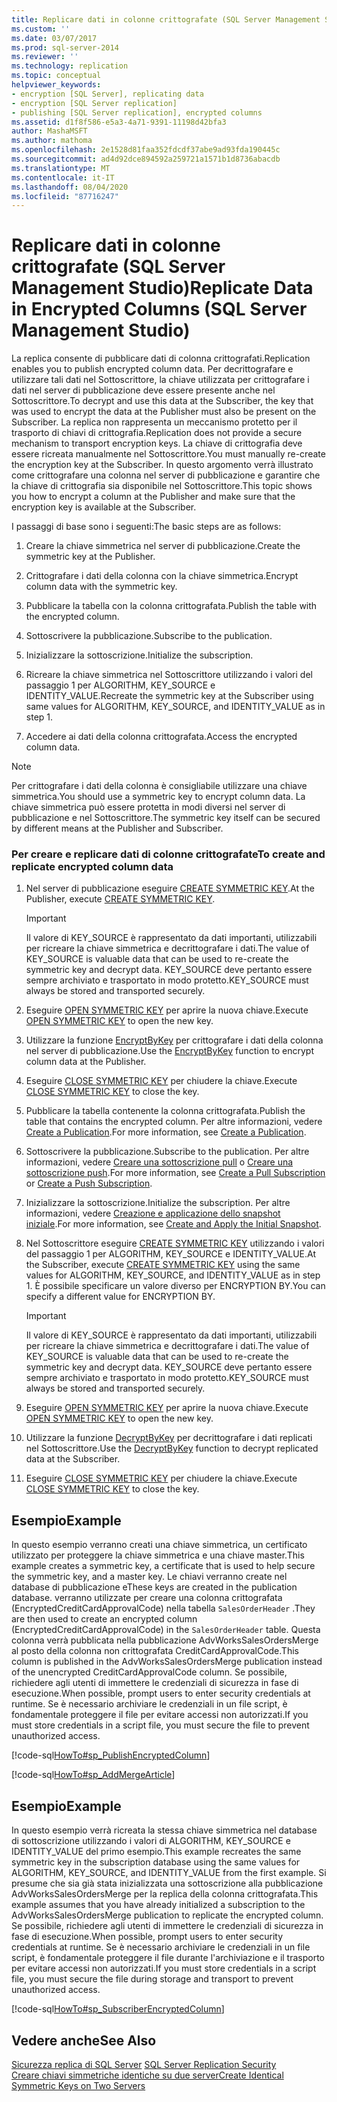 ```yaml
---
title: Replicare dati in colonne crittografate (SQL Server Management Studio) | Microsoft Docs
ms.custom: ''
ms.date: 03/07/2017
ms.prod: sql-server-2014
ms.reviewer: ''
ms.technology: replication
ms.topic: conceptual
helpviewer_keywords:
- encryption [SQL Server], replicating data
- encryption [SQL Server replication]
- publishing [SQL Server replication], encrypted columns
ms.assetid: d1f8f586-e5a3-4a71-9391-11198d42bfa3
author: MashaMSFT
ms.author: mathoma
ms.openlocfilehash: 2e1528d81faa352fdcdf37abe9ad93fda190445c
ms.sourcegitcommit: ad4d92dce894592a259721a1571b1d8736abacdb
ms.translationtype: MT
ms.contentlocale: it-IT
ms.lasthandoff: 08/04/2020
ms.locfileid: "87716247"
---
```

# <a name="replicate-data-in-encrypted-columns-sql-server-management-studio"></a><span data-ttu-id="92bbd-102">Replicare dati in colonne crittografate (SQL Server Management Studio)</span><span class="sxs-lookup"><span data-stu-id="92bbd-102">Replicate Data in Encrypted Columns (SQL Server Management Studio)</span></span>
  <span data-ttu-id="92bbd-103">La replica consente di pubblicare dati di colonna crittografati.</span><span class="sxs-lookup"><span data-stu-id="92bbd-103">Replication enables you to publish encrypted column data.</span></span> <span data-ttu-id="92bbd-104">Per decrittografare e utilizzare tali dati nel Sottoscrittore, la chiave utilizzata per crittografare i dati nel server di pubblicazione deve essere presente anche nel Sottoscrittore.</span><span class="sxs-lookup"><span data-stu-id="92bbd-104">To decrypt and use this data at the Subscriber, the key that was used to encrypt the data at the Publisher must also be present on the Subscriber.</span></span> <span data-ttu-id="92bbd-105">La replica non rappresenta un meccanismo protetto per il trasporto di chiavi di crittografia.</span><span class="sxs-lookup"><span data-stu-id="92bbd-105">Replication does not provide a secure mechanism to transport encryption keys.</span></span> <span data-ttu-id="92bbd-106">La chiave di crittografia deve essere ricreata manualmente nel Sottoscrittore.</span><span class="sxs-lookup"><span data-stu-id="92bbd-106">You must manually re-create the encryption key at the Subscriber.</span></span> <span data-ttu-id="92bbd-107">In questo argomento verrà illustrato come crittografare una colonna nel server di pubblicazione e garantire che la chiave di crittografia sia disponibile nel Sottoscrittore.</span><span class="sxs-lookup"><span data-stu-id="92bbd-107">This topic shows you how to encrypt a column at the Publisher and make sure that the encryption key is available at the Subscriber.</span></span>  
  
 <span data-ttu-id="92bbd-108">I passaggi di base sono i seguenti:</span><span class="sxs-lookup"><span data-stu-id="92bbd-108">The basic steps are as follows:</span></span>  
  
1.  <span data-ttu-id="92bbd-109">Creare la chiave simmetrica nel server di pubblicazione.</span><span class="sxs-lookup"><span data-stu-id="92bbd-109">Create the symmetric key at the Publisher.</span></span>  
  
2.  <span data-ttu-id="92bbd-110">Crittografare i dati della colonna con la chiave simmetrica.</span><span class="sxs-lookup"><span data-stu-id="92bbd-110">Encrypt column data with the symmetric key.</span></span>  
  
3.  <span data-ttu-id="92bbd-111">Pubblicare la tabella con la colonna crittografata.</span><span class="sxs-lookup"><span data-stu-id="92bbd-111">Publish the table with the encrypted column.</span></span>  
  
4.  <span data-ttu-id="92bbd-112">Sottoscrivere la pubblicazione.</span><span class="sxs-lookup"><span data-stu-id="92bbd-112">Subscribe to the publication.</span></span>  
  
5.  <span data-ttu-id="92bbd-113">Inizializzare la sottoscrizione.</span><span class="sxs-lookup"><span data-stu-id="92bbd-113">Initialize the subscription.</span></span>  
  
6.  <span data-ttu-id="92bbd-114">Ricreare la chiave simmetrica nel Sottoscrittore utilizzando i valori del passaggio 1 per ALGORITHM, KEY_SOURCE e IDENTITY_VALUE.</span><span class="sxs-lookup"><span data-stu-id="92bbd-114">Recreate the symmetric key at the Subscriber using same values for ALGORITHM, KEY_SOURCE, and IDENTITY_VALUE as in step 1.</span></span>  
  
7.  <span data-ttu-id="92bbd-115">Accedere ai dati della colonna crittografata.</span><span class="sxs-lookup"><span data-stu-id="92bbd-115">Access the encrypted column data.</span></span>  
  
> [!NOTE]  
>  <span data-ttu-id="92bbd-116">Per crittografare i dati della colonna è consigliabile utilizzare una chiave simmetrica.</span><span class="sxs-lookup"><span data-stu-id="92bbd-116">You should use a symmetric key to encrypt column data.</span></span> <span data-ttu-id="92bbd-117">La chiave simmetrica può essere protetta in modi diversi nel server di pubblicazione e nel Sottoscrittore.</span><span class="sxs-lookup"><span data-stu-id="92bbd-117">The symmetric key itself can be secured by different means at the Publisher and Subscriber.</span></span>  
  
### <a name="to-create-and-replicate-encrypted-column-data"></a><span data-ttu-id="92bbd-118">Per creare e replicare dati di colonne crittografate</span><span class="sxs-lookup"><span data-stu-id="92bbd-118">To create and replicate encrypted column data</span></span>  
  
1.  <span data-ttu-id="92bbd-119">Nel server di pubblicazione eseguire [CREATE SYMMETRIC KEY](/sql/t-sql/statements/create-symmetric-key-transact-sql).</span><span class="sxs-lookup"><span data-stu-id="92bbd-119">At the Publisher, execute [CREATE SYMMETRIC KEY](/sql/t-sql/statements/create-symmetric-key-transact-sql).</span></span>  
  
    > [!IMPORTANT]  
    >  <span data-ttu-id="92bbd-120">Il valore di KEY_SOURCE è rappresentato da dati importanti, utilizzabili per ricreare la chiave simmetrica e decrittografare i dati.</span><span class="sxs-lookup"><span data-stu-id="92bbd-120">The value of KEY_SOURCE is valuable data that can be used to re-create the symmetric key and decrypt data.</span></span> <span data-ttu-id="92bbd-121">KEY_SOURCE deve pertanto essere sempre archiviato e trasportato in modo protetto.</span><span class="sxs-lookup"><span data-stu-id="92bbd-121">KEY_SOURCE must always be stored and transported securely.</span></span>  
  
2.  <span data-ttu-id="92bbd-122">Eseguire [OPEN SYMMETRIC KEY](/sql/t-sql/statements/open-symmetric-key-transact-sql) per aprire la nuova chiave.</span><span class="sxs-lookup"><span data-stu-id="92bbd-122">Execute [OPEN SYMMETRIC KEY](/sql/t-sql/statements/open-symmetric-key-transact-sql) to open the new key.</span></span>  
  
3.  <span data-ttu-id="92bbd-123">Utilizzare la funzione [EncryptByKey](/sql/t-sql/functions/encryptbykey-transact-sql) per crittografare i dati della colonna nel server di pubblicazione.</span><span class="sxs-lookup"><span data-stu-id="92bbd-123">Use the [EncryptByKey](/sql/t-sql/functions/encryptbykey-transact-sql) function to encrypt column data at the Publisher.</span></span>  
  
4.  <span data-ttu-id="92bbd-124">Eseguire [CLOSE SYMMETRIC KEY](/sql/t-sql/statements/close-symmetric-key-transact-sql) per chiudere la chiave.</span><span class="sxs-lookup"><span data-stu-id="92bbd-124">Execute [CLOSE SYMMETRIC KEY](/sql/t-sql/statements/close-symmetric-key-transact-sql) to close the key.</span></span>  
  
5.  <span data-ttu-id="92bbd-125">Pubblicare la tabella contenente la colonna crittografata.</span><span class="sxs-lookup"><span data-stu-id="92bbd-125">Publish the table that contains the encrypted column.</span></span> <span data-ttu-id="92bbd-126">Per altre informazioni, vedere [Create a Publication](../publish/create-a-publication.md).</span><span class="sxs-lookup"><span data-stu-id="92bbd-126">For more information, see [Create a Publication](../publish/create-a-publication.md).</span></span>  
  
6.  <span data-ttu-id="92bbd-127">Sottoscrivere la pubblicazione.</span><span class="sxs-lookup"><span data-stu-id="92bbd-127">Subscribe to the publication.</span></span> <span data-ttu-id="92bbd-128">Per altre informazioni, vedere [Creare una sottoscrizione pull](../create-a-pull-subscription.md) o [Creare una sottoscrizione push](../create-a-push-subscription.md).</span><span class="sxs-lookup"><span data-stu-id="92bbd-128">For more information, see [Create a Pull Subscription](../create-a-pull-subscription.md) or [Create a Push Subscription](../create-a-push-subscription.md).</span></span>  
  
7.  <span data-ttu-id="92bbd-129">Inizializzare la sottoscrizione.</span><span class="sxs-lookup"><span data-stu-id="92bbd-129">Initialize the subscription.</span></span> <span data-ttu-id="92bbd-130">Per altre informazioni, vedere [Creazione e applicazione dello snapshot iniziale](../create-and-apply-the-initial-snapshot.md).</span><span class="sxs-lookup"><span data-stu-id="92bbd-130">For more information, see [Create and Apply the Initial Snapshot](../create-and-apply-the-initial-snapshot.md).</span></span>  
  
8.  <span data-ttu-id="92bbd-131">Nel Sottoscrittore eseguire [CREATE SYMMETRIC KEY](/sql/t-sql/statements/create-symmetric-key-transact-sql) utilizzando i valori del passaggio 1 per ALGORITHM, KEY_SOURCE e IDENTITY_VALUE.</span><span class="sxs-lookup"><span data-stu-id="92bbd-131">At the Subscriber, execute [CREATE SYMMETRIC KEY](/sql/t-sql/statements/create-symmetric-key-transact-sql) using the same values for ALGORITHM, KEY_SOURCE, and IDENTITY_VALUE as in step 1.</span></span> <span data-ttu-id="92bbd-132">È possibile specificare un valore diverso per ENCRYPTION BY.</span><span class="sxs-lookup"><span data-stu-id="92bbd-132">You can specify a different value for ENCRYPTION BY.</span></span>  
  
    > [!IMPORTANT]  
    >  <span data-ttu-id="92bbd-133">Il valore di KEY_SOURCE è rappresentato da dati importanti, utilizzabili per ricreare la chiave simmetrica e decrittografare i dati.</span><span class="sxs-lookup"><span data-stu-id="92bbd-133">The value of KEY_SOURCE is valuable data that can be used to re-create the symmetric key and decrypt data.</span></span> <span data-ttu-id="92bbd-134">KEY_SOURCE deve pertanto essere sempre archiviato e trasportato in modo protetto.</span><span class="sxs-lookup"><span data-stu-id="92bbd-134">KEY_SOURCE must always be stored and transported securely.</span></span>  
  
9. <span data-ttu-id="92bbd-135">Eseguire [OPEN SYMMETRIC KEY](/sql/t-sql/statements/open-symmetric-key-transact-sql) per aprire la nuova chiave.</span><span class="sxs-lookup"><span data-stu-id="92bbd-135">Execute [OPEN SYMMETRIC KEY](/sql/t-sql/statements/open-symmetric-key-transact-sql) to open the new key.</span></span>  
  
10. <span data-ttu-id="92bbd-136">Utilizzare la funzione [DecryptByKey](/sql/t-sql/functions/decryptbykey-transact-sql) per decrittografare i dati replicati nel Sottoscrittore.</span><span class="sxs-lookup"><span data-stu-id="92bbd-136">Use the [DecryptByKey](/sql/t-sql/functions/decryptbykey-transact-sql) function to decrypt replicated data at the Subscriber.</span></span>  
  
11. <span data-ttu-id="92bbd-137">Eseguire [CLOSE SYMMETRIC KEY](/sql/t-sql/statements/close-symmetric-key-transact-sql) per chiudere la chiave.</span><span class="sxs-lookup"><span data-stu-id="92bbd-137">Execute [CLOSE SYMMETRIC KEY](/sql/t-sql/statements/close-symmetric-key-transact-sql) to close the key.</span></span>  
  
## <a name="example"></a><span data-ttu-id="92bbd-138">Esempio</span><span class="sxs-lookup"><span data-stu-id="92bbd-138">Example</span></span>  
 <span data-ttu-id="92bbd-139">In questo esempio verranno creati una chiave simmetrica, un certificato utilizzato per proteggere la chiave simmetrica e una chiave master.</span><span class="sxs-lookup"><span data-stu-id="92bbd-139">This example creates a symmetric key, a certificate that is used to help secure the symmetric key, and a master key.</span></span> <span data-ttu-id="92bbd-140">Le chiavi verranno create nel database di pubblicazione e</span><span class="sxs-lookup"><span data-stu-id="92bbd-140">These keys are created in the publication database.</span></span> <span data-ttu-id="92bbd-141">verranno utilizzate per creare una colonna crittografata (EncryptedCreditCardApprovalCode) nella tabella `SalesOrderHeader` .</span><span class="sxs-lookup"><span data-stu-id="92bbd-141">They are then used to create an encrypted column (EncryptedCreditCardApprovalCode) in the `SalesOrderHeader` table.</span></span> <span data-ttu-id="92bbd-142">Questa colonna verrà pubblicata nella pubblicazione AdvWorksSalesOrdersMerge al posto della colonna non crittografata CreditCardApprovalCode.</span><span class="sxs-lookup"><span data-stu-id="92bbd-142">This column is published in the AdvWorksSalesOrdersMerge publication instead of the unencrypted CreditCardApprovalCode column.</span></span> <span data-ttu-id="92bbd-143">Se possibile, richiedere agli utenti di immettere le credenziali di sicurezza in fase di esecuzione.</span><span class="sxs-lookup"><span data-stu-id="92bbd-143">When possible, prompt users to enter security credentials at runtime.</span></span> <span data-ttu-id="92bbd-144">Se è necessario archiviare le credenziali in un file script, è fondamentale proteggere il file per evitare accessi non autorizzati.</span><span class="sxs-lookup"><span data-stu-id="92bbd-144">If you must store credentials in a script file, you must secure the file to prevent unauthorized access.</span></span>  
  
 [!code-sql[HowTo#sp_PublishEncryptedColumn](../../../snippets/tsql/SQL15/replication/howto/tsql/publishencryptedcolumn.sql#sp_publishencryptedcolumn)]  
  
 [!code-sql[HowTo#sp_AddMergeArticle](../../../snippets/tsql/SQL15/replication/howto/tsql/createmergepub.sql#sp_addmergearticle)]  
  
## <a name="example"></a><span data-ttu-id="92bbd-145">Esempio</span><span class="sxs-lookup"><span data-stu-id="92bbd-145">Example</span></span>  
 <span data-ttu-id="92bbd-146">In questo esempio verrà ricreata la stessa chiave simmetrica nel database di sottoscrizione utilizzando i valori di ALGORITHM, KEY_SOURCE e IDENTITY_VALUE del primo esempio.</span><span class="sxs-lookup"><span data-stu-id="92bbd-146">This example recreates the same symmetric key in the subscription database using the same values for ALGORITHM, KEY_SOURCE, and IDENTITY_VALUE from the first example.</span></span> <span data-ttu-id="92bbd-147">Si presume che sia già stata inizializzata una sottoscrizione alla pubblicazione AdvWorksSalesOrdersMerge per la replica della colonna crittografata.</span><span class="sxs-lookup"><span data-stu-id="92bbd-147">This example assumes that you have already initialized a subscription to the AdvWorksSalesOrdersMerge publication to replicate the encrypted column.</span></span> <span data-ttu-id="92bbd-148">Se possibile, richiedere agli utenti di immettere le credenziali di sicurezza in fase di esecuzione.</span><span class="sxs-lookup"><span data-stu-id="92bbd-148">When possible, prompt users to enter security credentials at runtime.</span></span> <span data-ttu-id="92bbd-149">Se è necessario archiviare le credenziali in un file script, è fondamentale proteggere il file durante l'archiviazione e il trasporto per evitare accessi non autorizzati.</span><span class="sxs-lookup"><span data-stu-id="92bbd-149">If you must store credentials in a script file, you must secure the file during storage and transport to prevent unauthorized access.</span></span>  
  
 [!code-sql[HowTo#sp_SubscriberEncryptedColumn](../../../snippets/tsql/SQL15/replication/howto/tsql/subscriberencryptedcolumn.sql#sp_subscriberencryptedcolumn)]  
  
## <a name="see-also"></a><span data-ttu-id="92bbd-150">Vedere anche</span><span class="sxs-lookup"><span data-stu-id="92bbd-150">See Also</span></span>  
 <span data-ttu-id="92bbd-151">[Sicurezza replica di SQL Server](view-and-modify-replication-security-settings.md) </span><span class="sxs-lookup"><span data-stu-id="92bbd-151">[SQL Server Replication Security](view-and-modify-replication-security-settings.md) </span></span>  
 [<span data-ttu-id="92bbd-152">Creare chiavi simmetriche identiche su due server</span><span class="sxs-lookup"><span data-stu-id="92bbd-152">Create Identical Symmetric Keys on Two Servers</span></span>](../../security/encryption/create-identical-symmetric-keys-on-two-servers.md)  
  
  
